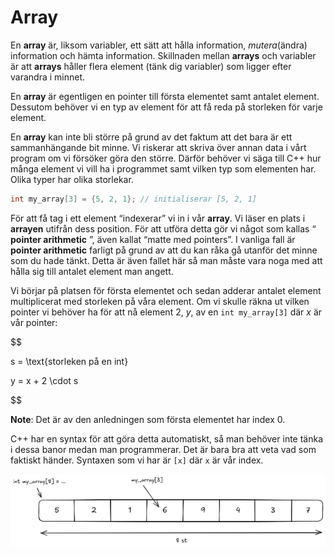 # Array

En __array__ är, liksom variabler, ett sätt att hålla information, _mutera_(ändra) information och hämta information. Skillnaden mellan __arrays__ och variabler är att __arrays__ håller flera element (tänk dig variabler) som ligger efter varandra i minnet.

En __array__ är egentligen en pointer till första elementet samt antalet element. Dessutom behöver vi en typ av element för att få reda på storleken för varje element.

En __array__ kan inte bli större på grund av det faktum att det bara är ett sammanhängande bit minne. Vi riskerar att skriva över annan data i vårt program om vi försöker göra den större. Därför behöver vi säga till C++ hur många element vi vill ha i programmet samt vilken typ som elementen har. Olika typer har olika storlekar.

```cc
int my_array[3] = {5, 2, 1}; // initialiserar [5, 2, 1]
```

För att få tag i ett element “indexerar” vi in i vår __array__. Vi läser en plats i __arrayen__ utifrån dess position. För att utföra detta gör vi något som kallas “ __pointer arithmetic__ ”, även kallat “matte med pointers”. I vanliga fall är __pointer arithmetic__ farligt på grund av att du kan råka gå utanför det minne som du hade tänkt. Detta är även fallet här så man måste vara noga med att hålla sig till antalet element man angett.

Vi börjar på platsen för första elementet och sedan adderar antalet element multiplicerat med storleken på våra element. Om vi skulle räkna ut vilken pointer vi behöver ha för att nå element 2, $y$, av en `int my_array[3]` där $x$ är vår pointer:

$$

s = \text{storleken på en int}

y = x + 2 \cdot s

$$

__Note__: Det är av den anledningen som första elementet har index 0.

C++ har en syntax för att göra detta automatiskt, så man behöver inte tänka i dessa banor medan man programmerar. Det är bara bra att veta vad som faktiskt händer. Syntaxen som vi har är `[x]` där `x` är vår index.


![image showing array math](./images/array_math.png)

